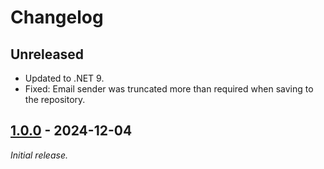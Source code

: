 # Changelog

## Unreleased

- Updated to .NET 9.
- Fixed: Email sender was truncated more than required when saving to the repository.

## [1.0.0] - 2024-12-04

_Initial release._

[1.0.0]: https://github.com/gaepdit/email-service/releases/tag/v1.0.0
